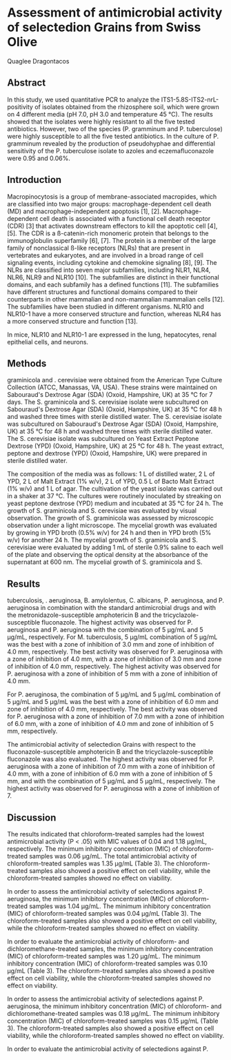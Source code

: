 # Assessment of antimicrobial activity of selectedion Grains from Swiss Olive
Quaglee Dragontacos


## Abstract
In this study, we used quantitative PCR to analyze the ITS1-5.8S-ITS2-nrL-positivity of isolates obtained from the rhizosphere soil, which were grown on 4 different media (pH 7.0, pH 3.0 and temperature 45 °C). The results showed that the isolates were highly resistant to all the five tested antibiotics. However, two of the species (P. gramminum and P. tuberculose) were highly susceptible to all the five tested antibiotics. In the culture of P. gramminum revealed by the production of pseudohyphae and differential sensitivity of the P. tuberculose isolate to azoles and eczemafluconazole were 0.95 and 0.06%.


## Introduction
Macropinocytosis is a group of membrane-associated macropides, which are classified into two major groups: macrophage-dependent cell death (MD) and macrophage-independent apoptosis [1], [2]. Macrophage-dependent cell death is associated with a functional cell death receptor (CDR) [3] that activates downstream effectors to kill the apoptotic cell [4], [5]. The CDR is a ß-catenin-rich monomeric protein that belongs to the immunoglobulin superfamily [6], [7]. The protein is a member of the large family of nonclassical ß-like receptors (NLRs) that are present in vertebrates and eukaryotes, and are involved in a broad range of cell signaling events, including cytokine and chemokine signaling [8], [9]. The NLRs are classified into seven major subfamilies, including NLR1, NLR4, NLR6, NLR9 and NLR10 [10]. The subfamilies are distinct in their functional domains, and each subfamily has a defined functions [11]. The subfamilies have different structures and functional domains compared to their counterparts in other mammalian and non-mammalian mammalian cells [12]. The subfamilies have been studied in different organisms. NLR10 and NLR10-1 have a more conserved structure and function, whereas NLR4 has a more conserved structure and function [13].

In mice, NLR10 and NLR10-1 are expressed in the lung, hepatocytes, renal epithelial cells, and neurons.


## Methods
graminicola and . cerevisiae were obtained from the American Type Culture Collection (ATCC, Manassas, VA, USA). These strains were maintained on Sabouraud's Dextrose Agar (SDA) (Oxoid, Hampshire, UK) at 35 °C for 7 days. The S. graminicola and S. cerevisiae isolate were subcultured on Sabouraud's Dextrose Agar (SDA) (Oxoid, Hampshire, UK) at 35 °C for 48 h and washed three times with sterile distilled water. The S. cerevisiae isolate was subcultured on Sabouraud's Dextrose Agar (SDA) (Oxoid, Hampshire, UK) at 35 °C for 48 h and washed three times with sterile distilled water. The S. cerevisiae isolate was subcultured on Yeast Extract Peptone Dextrose (YPD) (Oxoid, Hampshire, UK) at 25 °C for 48 h. The yeast extract, peptone and dextrose (YPD) (Oxoid, Hampshire, UK) were prepared in sterile distilled water.

The composition of the media was as follows: 1 L of distilled water, 2 L of YPD, 2 L of Malt Extract (1% w/v), 2 L of YPD, 0.5 L of Bacto Malt Extract (1% w/v) and 1 L of agar. The cultivation of the yeast isolate was carried out in a shaker at 37 °C. The cultures were routinely inoculated by streaking on yeast peptone dextrose (YPD) medium and incubated at 35 °C for 24 h. The growth of S. graminicola and S. cerevisiae was evaluated by visual observation. The growth of S. graminicola was assessed by microscopic observation under a light microscope. The mycelial growth was evaluated by growing in YPD broth (0.5% w/v) for 24 h and then in YPD broth (5% w/v) for another 24 h. The mycelial growth of S. graminicola and S. cerevisiae were evaluated by adding 1 mL of sterile 0.9% saline to each well of the plate and observing the optical density at the absorbance of the supernatant at 600 nm. The mycelial growth of S. graminicola and S.


## Results
tuberculosis, . aeruginosa, B. amylolentus, C. albicans, P. aeruginosa, and P. aeruginosa in combination with the standard antimicrobial drugs and with the metronidazole-susceptible amphotericin B and the tricyclazole-susceptible fluconazole. The highest activity was observed for P. aeruginosa and P. aeruginosa with the combination of 5 µg/mL and 5 µg/mL, respectively. For M. tuberculosis, 5 µg/mL combination of 5 µg/mL was the best with a zone of inhibition of 3.0 mm and zone of inhibition of 4.0 mm, respectively. The best activity was observed for P. aeruginosa with a zone of inhibition of 4.0 mm, with a zone of inhibition of 3.0 mm and zone of inhibition of 4.0 mm, respectively. The highest activity was observed for P. aeruginosa with a zone of inhibition of 5 mm with a zone of inhibition of 4.0 mm.

For P. aeruginosa, the combination of 5 µg/mL and 5 µg/mL combination of 5 µg/mL and 5 µg/mL was the best with a zone of inhibition of 6.0 mm and zone of inhibition of 4.0 mm, respectively. The best activity was observed for P. aeruginosa with a zone of inhibition of 7.0 mm with a zone of inhibition of 6.0 mm, with a zone of inhibition of 4.0 mm and zone of inhibition of 5 mm, respectively.

The antimicrobial activity of selectedion Grains with respect to the fluconazole-susceptible amphotericin B and the tricyclazole-susceptible fluconazole was also evaluated. The highest activity was observed for P. aeruginosa with a zone of inhibition of 7.0 mm with a zone of inhibition of 4.0 mm, with a zone of inhibition of 6.0 mm with a zone of inhibition of 5 mm, and with the combination of 5 µg/mL and 5 µg/mL, respectively. The highest activity was observed for P. aeruginosa with a zone of inhibition of 7.


## Discussion

The results indicated that chloroform-treated samples had the lowest antimicrobial activity (P < .05) with MIC values of 0.04 and 1.18 µg/mL, respectively. The minimum inhibitory concentration (MIC) of chloroform-treated samples was 0.06 µg/mL. The total antimicrobial activity of chloroform-treated samples was 1.35 µg/mL (Table 3). The chloroform-treated samples also showed a positive effect on cell viability, while the chloroform-treated samples showed no effect on viability.

In order to assess the antimicrobial activity of selectedions against P. aeruginosa, the minimum inhibitory concentration (MIC) of chloroform-treated samples was 1.04 µg/mL. The minimum inhibitory concentration (MIC) of chloroform-treated samples was 0.04 µg/mL (Table 3). The chloroform-treated samples also showed a positive effect on cell viability, while the chloroform-treated samples showed no effect on viability.

In order to evaluate the antimicrobial activity of chloroform- and dichloromethane-treated samples, the minimum inhibitory concentration (MIC) of chloroform-treated samples was 1.20 µg/mL. The minimum inhibitory concentration (MIC) of chloroform-treated samples was 0.10 µg/mL (Table 3). The chloroform-treated samples also showed a positive effect on cell viability, while the chloroform-treated samples showed no effect on viability.

In order to assess the antimicrobial activity of selectedions against P. aeruginosa, the minimum inhibitory concentration (MIC) of chloroform- and dichloromethane-treated samples was 0.18 µg/mL. The minimum inhibitory concentration (MIC) of chloroform-treated samples was 0.15 µg/mL (Table 3). The chloroform-treated samples also showed a positive effect on cell viability, while the chloroform-treated samples showed no effect on viability.

In order to evaluate the antimicrobial activity of selectedions against P.
